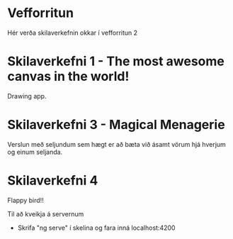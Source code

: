# Vefforritun
Hér verða skilaverkefnin okkar í vefforritun 2

# Skilaverkefni 1 - The most awesome canvas in the world!
Drawing app.

# Skilaverkefni 3 - Magical Menagerie
Verslun með seljundum sem hægt er að bæta við ásamt vörum hjá hverjum og einum seljanda.

# Skilaverkefni 4
Flappy bird!!

Til að kveikja á servernum

* Skrifa "ng serve" í skelina og fara inná localhost:4200
